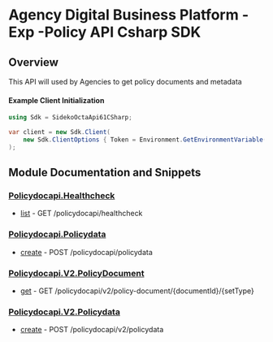 
# Agency Digital Business Platform - Exp -Policy API Csharp SDK

## Overview
This API will used by Agencies to get policy documents and metadata

#### Example Client Initialization

```csharp
using Sdk = SidekoOctaApi61CSharp;

var client = new Sdk.Client(
    new Sdk.ClientOptions { Token = Environment.GetEnvironmentVariable("API_TOKEN")! }
);
```

## Module Documentation and Snippets

### [Policydocapi.Healthcheck](SidekoOctaApi61CSharp/Resources/Policydocapi/Healthcheck/README.md)

* [list](SidekoOctaApi61CSharp/Resources/Policydocapi/Healthcheck/README.md#list) - GET /policydocapi/healthcheck

### [Policydocapi.Policydata](SidekoOctaApi61CSharp/Resources/Policydocapi/Policydata/README.md)

* [create](SidekoOctaApi61CSharp/Resources/Policydocapi/Policydata/README.md#create) - POST /policydocapi/policydata

### [Policydocapi.V2.PolicyDocument](SidekoOctaApi61CSharp/Resources/Policydocapi/V2/PolicyDocument/README.md)

* [get](SidekoOctaApi61CSharp/Resources/Policydocapi/V2/PolicyDocument/README.md#get) - GET /policydocapi/v2/policy-document/{documentId}/{setType}

### [Policydocapi.V2.Policydata](SidekoOctaApi61CSharp/Resources/Policydocapi/V2/Policydata/README.md)

* [create](SidekoOctaApi61CSharp/Resources/Policydocapi/V2/Policydata/README.md#create) - POST /policydocapi/v2/policydata

<!-- MODULE DOCS END -->
